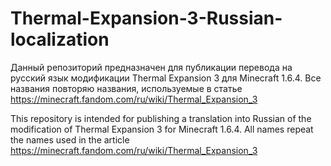 # Thermal-Expansion-3-Russian-localization
Данный репозиторий предназначен для публикации перевода на русский язык модификации Thermal Expansion 3 для Minecraft 1.6.4. Все названия повторяю названия, используемые в статье https://minecraft.fandom.com/ru/wiki/Thermal_Expansion_3


This repository is intended for publishing a translation into Russian of the modification of Thermal Expansion 3 for Minecraft 1.6.4. All names repeat the names used in the article https://minecraft.fandom.com/ru/wiki/Thermal_Expansion_3

